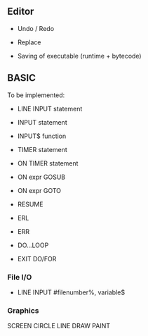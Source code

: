 ## Editor

- Undo / Redo
- Replace

- Saving of executable (runtime + bytecode)

## BASIC

To be implemented:

- LINE INPUT statement
- INPUT statement
- INPUT$ function
- TIMER statement
- ON TIMER statement
- ON expr GOSUB
- ON expr GOTO

- RESUME
- ERL
- ERR

- DO...LOOP
- EXIT DO/FOR

### File I/O

- LINE INPUT #filenumber%, variable$

### Graphics

SCREEN
CIRCLE
LINE
DRAW
PAINT
